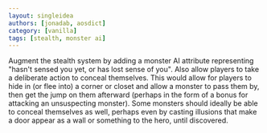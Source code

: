 ```yaml
---
layout: singleidea
authors: [jonadab, aosdict]
category: [vanilla]
tags: [stealth, monster ai]
---
```

Augment the stealth system by adding a monster AI attribute representing "hasn't sensed you yet, or has lost sense of you". Also allow players to take a deliberate action to conceal themselves. This would allow for players to hide in (or flee into) a corner or closet and allow a monster to pass them by, then get the jump on them afterward (perhaps in the form of a bonus for attacking an unsuspecting monster). Some monsters should ideally be able to conceal themselves as well, perhaps even by casting illusions that make a door appear as a wall or something to the hero, until discovered.
